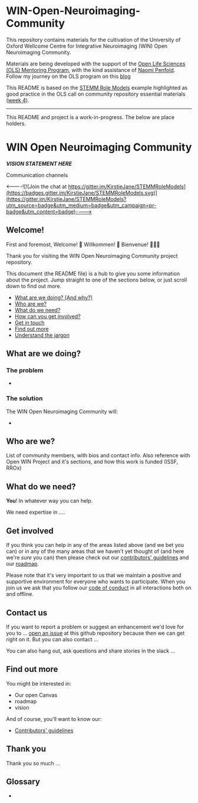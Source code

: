 # WIN-Open-Neuroimaging-Community

This repository contains materials for the cultivation of the University of Oxford Wellcome Centre for Integrative Neuroimaging (WIN) Open Neuroimaging Community.

Materials are being developed with the support of the [Open Life Sciences (OLS) Mentoring Program](https://openlifesci.org), with the kind assistance of [Naomi Penfold](https://github.com/npscience). Follow my journey on the OLS program on this [blog](./blog/blog)

This README is based on the [STEMM Role Models](https://github.com/KirstieJane/STEMMRoleModels) example highlighted as good practice in the OLS call on community repository essential materials ([week 4](./OLS-Calls/Week4-Week4-LicenceReadmeCoc.md)).

***

This README and project is a work-in-progress. The below are place holders.


# WIN Open Neuroimaging Community

***VISION STATEMENT HERE***

Communication channels

<----![![Join the chat at https://gitter.im/KirstieJane/STEMMRoleModels](https://badges.gitter.im/KirstieJane/STEMMRoleModels.svg)](https://gitter.im/KirstieJane/STEMMRoleModels?utm_source=badge&utm_medium=badge&utm_campaign=pr-badge&utm_content=badge)---->

## Welcome!

First and foremost, Welcome! :tada: Willkommen! :confetti_ball: Bienvenue! :balloon::balloon::balloon:

Thank you for visiting the WIN Open Neuroimaging Community project repository.

This document (the README file) is a hub to give you some information about the project. Jump straight to one of the sections below, or just scroll down to find out more.

* [What are we doing? (And why?)](#what-are-we-doing)
* [Who are we?](#who-are-we)
* [What do we need?](#what-do-we-need)
* [How can you get involved?](#get-involved)
* [Get in touch](#contact-us)
* [Find out more](#find-out-more)
* [Understand the jargon](#glossary)

## What are we doing?

### The problem

*

### The solution

The WIN Open Neuroimaging Community will:

*

## Who are we?

List of community members, with bios and contact info. Also reference with Open WIN Project and it's sections, and how this work is funded (ISSF, RROx)



## What do we need?

**You**! In whatever way you can help.

We need expertise in ....

## Get involved

If you think you can help in any of the areas listed above (and we bet you can) or in any of the many areas that we haven't yet thought of (and here we're *sure* you can) then please check out our [contributors' guidelines](CONTRIBUTING.md) and our [roadmap](../../issues/1).

Please note that it's very important to us that we maintain a positive and supportive environment for everyone who wants to participate. When you join us we ask that you follow our [code of conduct](CODE_OF_CONDUCT.md) in all interactions both on and offline.


## Contact us

If you want to report a problem or suggest an enhancement we'd love for you to ... [open an issue](../../issues) at this github repository because then we can get right on it. But you can also contact ...

You can also hang out, ask questions and share stories in the slack ...

## Find out more

You might be interested in:

* Our open Canvas
* roadmap
* vision

And of course, you'll want to know our:

* [Contributors' guidelines](CONTRIBUTING.md)



## Thank you

Thank you so much ...

## Glossary

*
